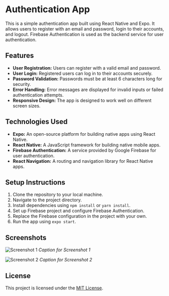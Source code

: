 
# Authentication App

This is a simple authentication app built using React Native and Expo. It allows users to register with an email and password, login to their accounts, and logout. Firebase Authentication is used as the backend service for user authentication.

## Features

- **User Registration:** Users can register with a valid email and password.
- **User Login:** Registered users can log in to their accounts securely.
- **Password Validation:** Passwords must be at least 6 characters long for security.
- **Error Handling:** Error messages are displayed for invalid inputs or failed authentication attempts.
- **Responsive Design:** The app is designed to work well on different screen sizes.

## Technologies Used

- **Expo:** An open-source platform for building native apps using React Native.
- **React Native:** A JavaScript framework for building native mobile apps.
- **Firebase Authentication:** A service provided by Google Firebase for user authentication.
- **React Navigation:** A routing and navigation library for React Native apps.

## Setup Instructions

1. Clone the repository to your local machine.
2. Navigate to the project directory.
3. Install dependencies using `npm install` or `yarn install`.
4. Set up Firebase project and configure Firebase Authentication.
5. Replace the Firebase configuration in the project with your own.
6. Run the app using `expo start`.

## Screenshots

![Screenshot 1](/screenshots/screenshot1.png)
*Caption for Screenshot 1*

![Screenshot 2](/screenshots/screenshot2.png)
*Caption for Screenshot 2*

## License

This project is licensed under the [MIT License](LICENSE).


